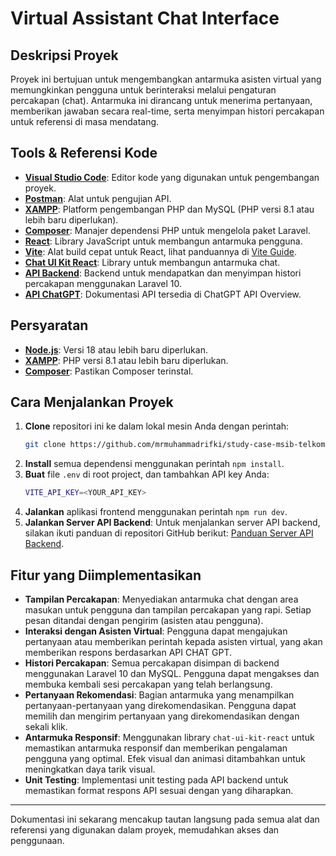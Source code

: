 # Virtual Assistant Chat Interface

## Deskripsi Proyek

Proyek ini bertujuan untuk mengembangkan antarmuka asisten virtual yang memungkinkan pengguna untuk berinteraksi melalui pengaturan percakapan (chat). Antarmuka ini dirancang untuk menerima pertanyaan, memberikan jawaban secara real-time, serta menyimpan histori percakapan untuk referensi di masa mendatang.

## Tools & Referensi Kode

- **[Visual Studio Code](https://code.visualstudio.com/)**: Editor kode yang digunakan untuk pengembangan proyek.
- **[Postman](https://www.postman.com/)**: Alat untuk pengujian API.
- **[XAMPP](https://www.apachefriends.org/index.html)**: Platform pengembangan PHP dan MySQL (PHP versi 8.1 atau lebih baru diperlukan).
- **[Composer](https://getcomposer.org/)**: Manajer dependensi PHP untuk mengelola paket Laravel.
- **[React](https://react.dev/)**: Library JavaScript untuk membangun antarmuka pengguna.
- **[Vite](https://vitejs.dev/guide/)**: Alat build cepat untuk React, lihat panduannya di [Vite Guide](https://vitejs.dev/guide/).
- **[Chat UI Kit React](https://github.com/chatscope/chat-ui-kit-react)**: Library untuk membangun antarmuka chat.
- **[API Backend](https://github.com/mrmuhammadrifki/study-case-msib-telkom-indonesia-api)**: Backend untuk mendapatkan dan menyimpan histori percakapan menggunakan Laravel 10.
- **[API ChatGPT](https://platform.openai.com/docs/overview)**: Dokumentasi API tersedia di ChatGPT API Overview.

## Persyaratan

- **[Node.js](https://nodejs.org/en)**: Versi 18 atau lebih baru diperlukan.
- **[XAMPP](https://www.apachefriends.org/index.html)**: PHP versi 8.1 atau lebih baru diperlukan.
- **[Composer](https://getcomposer.org/)**: Pastikan Composer terinstal.

## Cara Menjalankan Proyek

1. **Clone** repositori ini ke dalam lokal mesin Anda dengan perintah:
   ```bash
   git clone https://github.com/mrmuhammadrifki/study-case-msib-telkom-indonesia-frontend.git
   ```
2. **Install** semua dependensi menggunakan perintah `npm install`.
3. **Buat** file `.env` di root project, dan tambahkan API key Anda:
   ```bash
   VITE_API_KEY=<YOUR_API_KEY>
   ```
4. **Jalankan** aplikasi frontend menggunakan perintah `npm run dev`.
5. **Jalankan Server API Backend**: Untuk menjalankan server API backend, silakan ikuti panduan di repositori GitHub berikut: [Panduan Server API Backend](https://github.com/mrmuhammadrifki/study-case-msib-telkom-indonesia-api).

## Fitur yang Diimplementasikan

- **Tampilan Percakapan**: Menyediakan antarmuka chat dengan area masukan untuk pengguna dan tampilan percakapan yang rapi. Setiap pesan ditandai dengan pengirim (asisten atau pengguna).
- **Interaksi dengan Asisten Virtual**: Pengguna dapat mengajukan pertanyaan atau memberikan perintah kepada asisten virtual, yang akan memberikan respons berdasarkan API CHAT GPT.
- **Histori Percakapan**: Semua percakapan disimpan di backend menggunakan Laravel 10 dan MySQL. Pengguna dapat mengakses dan membuka kembali sesi percakapan yang telah berlangsung.
- **Pertanyaan Rekomendasi**: Bagian antarmuka yang menampilkan pertanyaan-pertanyaan yang direkomendasikan. Pengguna dapat memilih dan mengirim pertanyaan yang direkomendasikan dengan sekali klik.
- **Antarmuka Responsif**: Menggunakan library `chat-ui-kit-react` untuk memastikan antarmuka responsif dan memberikan pengalaman pengguna yang optimal. Efek visual dan animasi ditambahkan untuk meningkatkan daya tarik visual.
- **Unit Testing**: Implementasi unit testing pada API backend untuk memastikan format respons API sesuai dengan yang diharapkan.

---

Dokumentasi ini sekarang mencakup tautan langsung pada semua alat dan referensi yang digunakan dalam proyek, memudahkan akses dan penggunaan.
